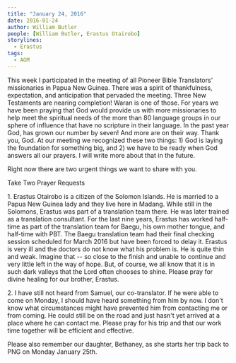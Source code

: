 ```yaml
---
title: "January 24, 2016"
date: 2016-01-24
author: William Butler
people: [William Butler, Erastus Otairobo]
storylines:
  - Erastus
tags:
  - AGM
---
```


This week I participated in the meeting of all Pioneer Bible
Translators' missionaries in Papua New Guinea. There was a spirit of
thankfulness, expectation, and anticipation that pervaded the meeting.
Three New Testaments are nearing completion! Waran is one of those. For
years we have been praying that God would provide us with more
missionaries to help meet the spiritual needs of the more than 80
language groups in our sphere of influence that have no scripture in
their language. In the past year God, has grown our number by seven! And
more are on their way. Thank you, God. At our meeting we recognized
these two things: 1) God is laying the foundation for something big, and
2) we have to be ready when God answers all our prayers. I will write
more about that in the future.

Right now there are two urgent things we want to share with you.

Take Two Prayer Requests

1. Erastus Otairobo is a citizen of the Solomon Islands. He is married to a Papua New Guinea lady and they live here in
Madang. While still in the Solomons, Erastus was part of a translation team there. He was later trained as a translation
consultant. For the last nine years, Erastus has worked half-time as part of the translation team for Baegu, his own
mother tongue, and half-time with PBT. The Baegu translation team had their final checking session scheduled for March
2016 but have been forced to delay it. Erastus is very ill and the doctors do not know what his problem is. He is quite
thin and weak. Imagine that -- so close to the finish and unable to continue and very little left in the way of hope.
But, of course, we all know that it is in such dark valleys that the Lord often chooses to shine. Please pray for divine
healing for our brother, Erastus.

2. I have still not heard from Samuel, our co-translator. If he were able to come on Monday, I should have heard
something from him by now. I don't know what circumstances might have prevented him from contacting me or from coming.
He could still be on the road and just hasn't yet arrived at a place where he can contact me. Please pray for his trip
and that our work time together will be efficient and effective.

Please also remember our daughter, Bethaney, as she starts her trip back to PNG on Monday January 25th.
